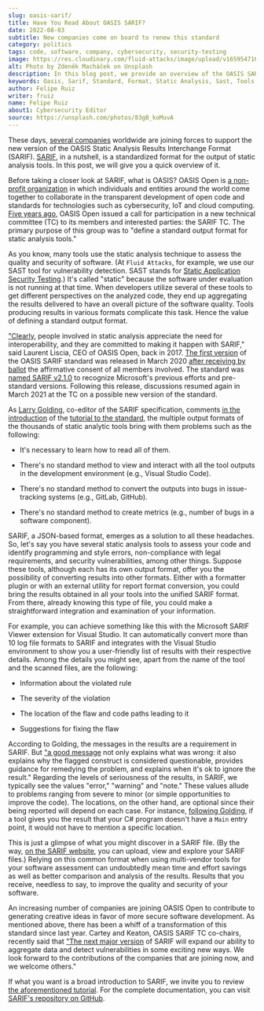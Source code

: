 ```yaml
---
slug: oasis-sarif/
title: Have You Read About OASIS SARIF?
date: 2022-08-03
subtitle: New companies come on board to renew this standard
category: politics
tags: code, software, company, cybersecurity, security-testing
image: https://res.cloudinary.com/fluid-attacks/image/upload/v1659547166/blog/oasis-sarif/cover_oasis_sarif.webp
alt: Photo by Zdeněk Macháček on Unsplash
description: In this blog post, we provide an overview of the OASIS SARIF. More and more companies are joining OASIS to support the creation and launch of a new version.
keywords: Oasis, Sarif, Standard, Format, Static Analysis, Sast, Tools, Ethical Hacking, Pentesting
author: Felipe Ruiz
writer: fruiz
name: Felipe Ruiz
about1: Cybersecurity Editor
source: https://unsplash.com/photos/83gB_koMuvA
---
```


These days,
[several companies](https://www.oasis-open.org/2022/05/31/influx-of-cybersecurity-leaders-sign-on-to-support-new-version-of-oasis-sarif-standard-for-detecting-software-vulnerabilities/)
worldwide are joining forces
to support the new version
of the OASIS Static Analysis Results Interchange Format (SARIF).
[SARIF](https://www.oasis-open.org/committees/tc_home.php?wg_abbrev=sarif),
in a nutshell,
is a standardized format for the output of static analysis tools.
In this post,
we will give you a quick overview of it.

Before taking a closer look at SARIF,
what is OASIS?
OASIS Open is [a non-profit organization](https://www.oasis-open.org/org/)
in which individuals and entities around the world come together
to collaborate in the transparent development of open code and standards
for technologies such as cybersecurity,
IoT and cloud computing.
[Five years ago](https://lists.oasis-open.org/archives/sarif/201708/msg00000.html),
OASIS Open issued a call for participation in a new technical committee (TC)
to its members and interested parties:
the SARIF TC.
The primary purpose of this group was to "define a standard output format
for static analysis tools."

As you know,
many tools use the static analysis technique
to assess the quality and security of software.
(At `Fluid Attacks`,
for example,
we use our SAST tool for vulnerability detection.
SAST stands for [Static Application Security Testing](../../categories/sast/).)
It's called "static"
because the software under evaluation is not running
at that time.
When developers utilize several of these tools
to get different perspectives on the analyzed code,
they end up aggregating the results delivered
to have an overall picture of the software quality.
Tools producing results in various formats complicate this task.
Hence the value of defining a standard output format.

["Clearly](https://www.oasis-open.org/news/pr/industry-leaders-collaborate-to-define-sarif-interoperability-standard-for-detecting-softwar/),
people involved in static analysis appreciate the need for interoperability,
and they are committed to making it happen with SARIF,"
said Laurent Liscia,
CEO of OASIS Open,
back in 2017.
[The first version](https://github.com/oasis-tcs/sarif-spec/blob/master/Documents/working_draft_wikipedia_page.md)
of the OASIS SARIF standard
was released in March 2020
[after receiving by ballot](https://www.oasis-open.org/news/announcements/static-analysis-results-interchange-format-sarif-v2-1-0-is-approved-as-an-oasis-s/)
the affirmative consent of all members involved.
The standard was [named SARIF v2.1.0](https://docs.oasis-open.org/sarif/sarif/v2.1.0/sarif-v2.1.0.html)
to recognize Microsoft's previous efforts and pre-standard versions.
Following this release,
discussions resumed again in March 2021 at the TC
on a possible new version of the standard.

As [Larry Golding](https://github.com/lgolding),
co-editor of the SARIF specification,
comments [in the introduction](https://github.com/microsoft/sarif-tutorials/blob/main/docs/1-Introduction.md)
of the [tutorial to the standard](https://github.com/microsoft/sarif-tutorials),
the multiple output formats
of the thousands of static analytic tools
bring with them problems such as the following:

- It's necessary to learn how to read all of them.

- There's no standard method to view and interact with all the tool outputs
  in the development environment (e.g., Visual Studio Code).

- There's no standard method to convert the outputs into bugs
  in issue-tracking systems (e.g., GitLab, GitHub).

- There's no standard method to create metrics
  (e.g., number of bugs in a software component).

SARIF,
a JSON-based format,
emerges as a solution to all these headaches.
So,
let's say you have several static analysis tools to assess your code
and identify programming and style errors,
non-compliance with legal requirements,
and security vulnerabilities,
among other things.
Suppose these tools,
although each has its own output format,
offer you the possibility of converting results into other formats.
Either with a formatter plugin
or with an external utility for report format conversion,
you could bring the results obtained in all your tools
into the unified SARIF format.
From there,
already knowing this type of file,
you could make a straightforward integration
and examination of your information.

For example,
you can achieve something like this
with the Microsoft SARIF Viewer extension for Visual Studio.
It can automatically convert more than 10 log file formats to SARIF
and integrates with the Visual Studio environment
to show you a user-friendly list of results with their respective details.
Among the details you might see,
apart from the name of the tool and the scanned files,
are the following:

- Information about the violated rule

- The severity of the violation

- The location of the flaw and code paths leading to it

- Suggestions for fixing the flaw

According to Golding,
the messages in the results are a requirement in SARIF.
But ["a good message](https://github.com/microsoft/sarif-tutorials/blob/main/docs/3-Beyond-basics.md#more-about-messages)
not only explains what was wrong:
it also explains why the flagged construct is considered questionable,
provides guidance for remedying the problem,
and explains when it's ok to ignore the result."
Regarding the levels of seriousness of the results,
in SARIF,
we typically see the values "error," "warning" and "note."
These values allude to problems ranging from severe to minor
(or simple opportunities to improve the code).
The locations,
on the other hand,
are optional since their being reported will depend on each case.
For instance,
[following Golding](https://github.com/microsoft/sarif-tutorials/blob/main/docs/2-Basics.md),
if a tool gives you the result
that your C# program doesn't have a `Main` entry point,
it would not have to mention a specific location.

This is just a glimpse of what you might discover in a SARIF file.
(By the way,
[on the SARIF website](https://sarifweb.azurewebsites.net/),
you can upload,
view and explore your SARIF files.)
Relying on this common format
when using multi-vendor tools for your software assessment
can undoubtedly mean time and effort savings
as well as better comparison and analysis of the results.
Results that you receive,
needless to say,
to improve the quality and security of your software.

An increasing number of companies are joining OASIS Open
to contribute to generating creative ideas
in favor of more secure software development.
As mentioned above,
there has been a whiff of a transformation of this standard since last year.
Cartey and Keaton,
OASIS SARIF TC co-chairs,
recently said that
["The next major version](https://www.oasis-open.org/2022/05/31/influx-of-cybersecurity-leaders-sign-on-to-support-new-version-of-oasis-sarif-standard-for-detecting-software-vulnerabilities/)
of SARIF will expand our ability
to aggregate data and detect vulnerabilities in some exciting new ways.
We look forward to the contributions of the companies that are joining now,
and we welcome others."

If what you want is a broad introduction to SARIF,
we invite you to review [the aforementioned tutorial](https://github.com/microsoft/sarif-tutorials/tree/main/docs).
For the complete documentation,
you can visit [SARIF's repository on GitHub](https://github.com/oasis-tcs/sarif-spec).
